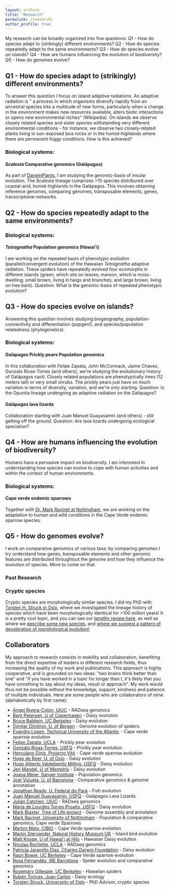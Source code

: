 ```yaml
---
layout: archive
title: "Research"
permalink: /research/
author_profile: true
---
```


My research can be broadly organized into five questions:
Q1 - How do species adapt to (strikingly) different environments?
Q2 - How do species repeatedly adapt to the same environments?
Q3 - How do species evolve on islands?
Q4 - How are humans influencing the evolution of biodiversity?
Q5 - How do genomes evolve?

## Q1 - How do species adapt to (strikingly) different environments?
To answer this question I focus on island adaptive radiations. An adaptive radiation is " a process in which organisms diversify rapidly from an ancestral species into a multitude of new forms, particularly when a change in the environment makes new resources available, alters biotic interactions or opens new environmental niches" (Wikipedia). On islands we observe closely related species and sister species withstanding very different environmental conditions - for instance, we observe two closely-related plants living in sun-exposed lava rocks or in the humid-highlands where there are permanent foggy conditions. How is this achieved?

### Biological systems:
#### *Scalesia* Comparative genomics (Galápagos) ###
As part of [DarwinPlants](http://darwin-plants.com/), I am studying the genomic-basis of insular evolution. The *Scalesia* lineage comprises >15 species distribured over coastal-arid, humid-highlands in the Galápagos. This involves obtaining reference genomes, comparing genomes, transposable elements, genes, transcriptome-networks.

## Q2 - How do species repeatedly adapt to the same environments?
### Biological systems:
#### *Tetragnatha* Population genomics (Hawai'i) ### 
I am working on the repeated basis of phenotypic evolution (parallel/convergent evolution) of the Hawaiian *Tetragnatha* adaptive radiation. These spiders have repeatedly evolved four ecomorphs in different islands (green, which sits on leaves; maroon, which is moss-dwelling; small brown, living in twigs and branches; and large brown, living on tree bark). 
Question: What is the genomic-basis of repeated phenotypic evolution?

## Q3 - How do species evolve on islands?
Answering this question involves studying biogeography, population-connectivity and differentiation (popgen!), and species/population relatedness (phylogenetics).

### Biological systems:
#### Galápagos Prickly pears Population genomics ###
In this collaboration with Felipe Zapata, John McCormack, Jaime Chaves, Gonzalo Rivas-Torres (and others), we're studying the evolutionary history of Galápagos cacti. Closely related populations are phenotypically trees (12 meters tall) or very small shrubs. The prickly pears just have so much variation in terms of diversity, variation, and we're only starting.
Question: Is the Opuntia lineage undergoing an adaptive radiation on the Galápagos?

#### Galápagos lava lizards ###
Collaboration starting with Juan Manuel Guayasamin (and others) - still getting off the ground.
Question: Are lava lizards undergoing ecological speciation?

## Q4 - How are humans influencing the evolution of biodiversity?
Humans have a pervasive impact on biodiversity. I am interested in understanding how species can evolve to cope with human activities and within the context of human environments.

### Biological systems:
#### Cape verde endemic sparrows ###
Together with [Dr. Mark Ravinet at Nottingham](https://www.nottingham.ac.uk/research/groups/cells-organisms-and-molecular-genetics/people/mark.ravinet), we are working on the adaptation to human and wild conditions in the Cape Verde endemic sparrow species.

## Q5 - How do genomes evolve?
I work on comparative genomics of various taxa: by comparing genomes I try understand how genes, transposable elements and other genomic features are distributed throughtout the genome and how they influence the evolution of species. More to come on that.


### Past Research ###
### Cryptic species ###
Cryptic species are morphologically similar species. I did my PhD with [Torsten H. Struck in Oslo](https://www.nhm.uio.no/english/about/organization/research-collections/people/torsths/), where we investigated the lineage history of species which have been morphologically identical for >100 million years! It is a pretty cool topic, and you can see our [lengthy review here](https://www.sciencedirect.com/science/article/abs/pii/S0169534717302902), as well as where we [describe some new species](https://www.sciencedirect.com/science/article/pii/S1055790319303975), and [where we suggest a pattern of deceleration of morphological evolution!](https://onlinelibrary.wiley.com/doi/full/10.1111/evo.13884)


Collaborators
----
My approach to research consists in mobility and collaboration, benefiting from the direct expertise of leaders in different research fields, thus increasing the quality of my work and publications. This approach is highly cooperative, and is grounded on two ideas: "two brains think better than one" and "if you have worked in a topic for longer than I, it's likely that you have something to say about my ideas, result or approach". My work would thus not be possible without the knowledge, support, kindness and patience of multiple individuals.
Here are some people who are collaborators of mine (alphabetically by first name):
  * [Angel Rivera-Colón, UIUC](http://catchenlab.life.illinois.edu/) - RADseq genomics
  * [Bent Petersen, U of Copenhagen](https://globe.ku.dk/staff-list/?pure=en/persons/271131) - Daisy evolution
  * [Bruce Baldwin, UC Berkeley](https://ib.berkeley.edu/people/faculty/baldwinb) - Daisy evolution
  * [Dimitar Dimitrov, U. of Bergen](https://www.uib.no/en/persons/Dimitar.Dimitrov) - Genome evolution of spiders
  * [Evandro Lopes, Technical University of the Atlantic](https://scholar.google.com/citations?user=FNULlLwAAAAJ&hl=en) - Cape verde sparrow evolution
  * [Felipe Zapata, UCLA](https://www.zapatalab.org/) - Prickly pear evolution
  * [Gonzalo Rivas-Torres, USFQ](https://ecologyecuador.com/) - Prickly pear evolution
  * [Herculano Dinis, Projecto Vitó](https://orcid.org/0000-0002-2674-5591) - Cape verde sparrow evolution
  * [Hugo de Boer, U. of Oslo](https://www.nhm.uio.no/english/about/organization/research-collections/people/hugode/) - Daisy evolution
  * [Hugo Alberto Valdebenito Milling, USFQ](https://www.usfq.edu.ec/en/profiles/hugo-alberto-valdebenito-milling) - Daisy evolution
  * [Jen Mandel, U of Memphis](https://www.memphis.edu/biology/people/faculty/jennifer-mandel.php) - Daisy evolution
  * [Joana Meier, Sanger Institute](https://joanameier.ch/) - Population genomics
  * [Joel Vizueta, U. of Barcelona](https://scholar.google.com/citations?user=CTBqqSsAAAAJ&hl=en) - Comparative genomics & genome annotation
  * [Jonathan Ready, U. Federal do Pará](https://scholar.google.com/citations?user=ES1i6vgAAAAJ&hl=de) - Fish evolution
  * [Juan Manuel Guayasamin, USFQ](https://en.wikipedia.org/wiki/Juan_Manuel_Guayasamin) - Galápagos Lava Lizards
  * [Julian Catchen, UIUC](http://catchenlab.life.illinois.edu/) - RADseq genomics
  * [María de Lourdes Torres Proaño, USFQ](https://www.usfq.edu.ec/en/profiles/maria-de-lourdes-torres-proano) - Daisy evolution
  * [Mark Blaxter, Tree of Life project](https://www.sanger.ac.uk/person/blaxter-mark/) - Genome assembly and annotation
  * [Mark Ravinet, University of Nottingham](https://www.nottingham.ac.uk/research/groups/cells-organisms-and-molecular-genetics/people/mark.ravinet) - Population & comparative genomics, Cape verde Sparrows
  * [Martim Melo, CIBIO](https://cibio.up.pt/en/people/details/martim-melo/) - Cape Verde sparrow evolution
  * [Martin Stervander, Natural History Museum UK](https://www.stervander.com/) - Island bird evolution
  * [Matt Knope, U of Hawai'i at Hilo](http://matthew-knope.squarespace.com/) - Hawaiian Daisy evolution
  * [Nicolas Rochette, UCLA](https://scholar.google.com/citations?user=DFqQtXgAAAAJ&hl=en) - RADseq genomics
  * [Patricia Jaramillo Diaz, Charles Darwin Foundation](https://www.darwinfoundation.org/en/component/contact/contact/14-staff/6-patricia-jaramillo-diaz?Itemid=150) - Daisy evolution
  * [Rauri Bowie, UC Berkeley](https://bowie.berkeley.edu/people/rauri-bowie/) - Cape Verde sparrow evolution
  * [Rosa Fernandéz, IBE Barcelona](https://rmfernandezgarcia0.wixsite.com/metazomics) - Spider evolution and comparative genomics
  * [Rosemary Gillespie, UC Berkeley](https://nature.berkeley.edu/evolab/) - Hawaiian spiders
  * [Rubén Torices, Juan Carlos](https://rubentorices.wordpress.com/) - Daisy ecology
  * [Torsten Struck, Universoty of Oslo](https://scholar.google.pt/citations?hl=en&user=NossYmoAAAAJ) - PhD Advisor, cryptic species
